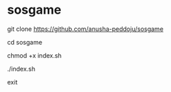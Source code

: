 # sosgame
git clone
https://github.com/anusha-peddoju/sosgame

cd sosgame

chmod +x index.sh

./index.sh

exit
